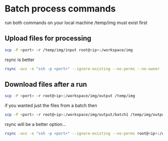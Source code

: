 # Batch process commands

run both commands on your local machine
/temp/img must exist first

## Upload files for processing

```bash
scp -P <port> -r /temp/img/input root@<ip>:/workspace/img
```

rsync is better
```bash
rsync -avz -e "ssh -p <port>" --ignore-existing --no-perms --no-owner --no-group /mnt/c/temp/img/input/ root@<ip>:/workspace/img/input
```

## Download files after a run

```bash
scp -P <port> -r root@<ip>:/workspace/img/output /temp/img
```

if you wanted just the files from a batch then 
```bash
scp -P <port> -r root@<ip>:/workspace/img/output/batch1 /temp/img/output
```

rsync will be a better option...
```bash
rsync -avz -e "ssh -p <port>" --ignore-existing --no-perms root@<ip>:/workspace/img/output/ /mnt/c/temp/img/output
```

